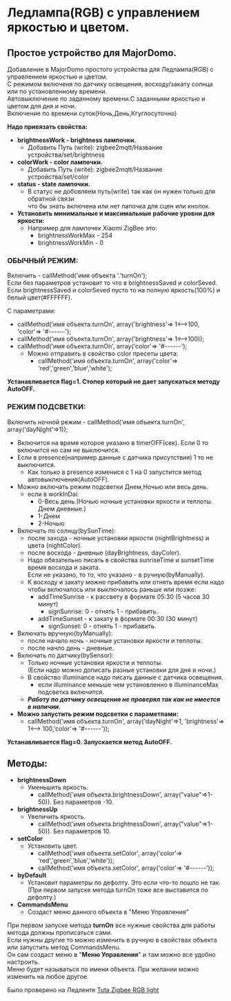 # **Ледлампа(RGB) с управлением яркостью и цветом.**  
## **Простое устройство для MajorDomo.**  
Добавление в MajorDomo простого устройства для Ледлампа(RGB) с управлением яркостью и цветом.   
С режимом включеня по датчику освещения, восходу/закату солнца или по установленному времени.  
Автовыключение по заданному времени.С заданными яркостью и цветом для дня и ночи.  
Включение по времени суток(Ночь,День,Кгуглосуточно)  

**Надо привязать свойства:**  

- **brightnessWork - brightness лампочки.**  
  - Добавить Путь (write): zigbee2mqtt/Название устройства/set/brightness  
- **colorWork - color лампочки.**  
  - Добавить Путь (write): zigbee2mqtt/Название устройства/set/color  
- **status - state лампочки.**  
  - В статус не добовляем путь(write) так как он нужен только для обратной связи  
    что бы знать включена или нет лапочка для сцен или кнопок.  
- **Установить минимальные и максимальные рабочие уровни для яркости:**  
  - Например для лампочек Xiaomi ZigBee это:  
    - brightnessWorkMax - 254  
    - brightnessWorkMin - 0  

### **ОБЫЧНЫЙ РЕЖИМ:**  

Включить - callMethod('имя объекта '.'turnOn');  
Если без параметров установит то что в brightnessSaved и colorSeved.  
Если brightnessSaved и colorSeved пусто то на полную яркость(100%) и белый цвет(#FFFFFF).  

С параметрами:  
- callMethod('имя объекта.turnOn', array('brightness'=> 1<-->100, 'color'=> '#------');  
- callMethod('имя объекта.turnOn', array('brightness'=> 1<-->100));  
- callMethod('имя объекта.turnOn', array('color'=> '#------');  
  - Можно отправить в свойство color пресеты цвета:  
    - callMethod('имя объекта.turnOn', array('color'=> 'red','green','blue','white');  

**Устанавливается flag=1. Стопер который не дает запускаться методу AutoOFF.**  

### **РЕЖИМ ПОДСВЕТКИ:**  

Включить ночной режим - callMethod('имя объекта.turnOn', array('dayNight'=>1));  
- Включится на время которое указано в timerOFF(сек). Если 0 то включится но сам не выключится.  
- Если в presence(например данные с датчика присутствия) 1 то не выключится.  
  - Как только в presence изменися с 1 на 0 запустится метод автовыключения(AutoOFF).    
- Можно включать режим подсветки Днем,Ночью или весь день.  
  - если в workInDai:   
    + 0-Весь день.(Ночью ночные установки яркости и теплоты. Днем дневные.)  
    + 1-Днем  
    + 2-Ночью  
- Включать по солнцу(bySunTime):  
  - после захода - ночные установки яркости (nightBrightness) и цвета (nightColor).  
  - после восхода - дневные (dayBrightness, dayColor).  
  - Надо обязательно писать в свойства sunriseTime и sunsetTime время восхода и заката.  
    Если не указано, то то, что указано - в ручную(byManually).  
  - К восходу и закату можно прибавить или отнять время если надо чтобы включалось или выключалось раньше или позже:  
    - addTimeSunrise - к рассвету в формате 05:30 (5 часов 30 минут)  
      - signSunrise:  0 - отнять 1 - прибавить.  
    - addTimeSunset  - к закату в формате 00:30 (30 минут)  
      - signSunset:  0 - отнять 1 - прибавить.  
- Включать вручную(byManually):  
    - после начало ночь - ночные установки яркости и теплоты.  
    - после начло день - дневные.  
- Включать по датчику(bySensor):  
    - Только ночные установки яркости и теплоты.  
      (Если надо можно дописать разные установки для дня и ночи.)  
    - В свойство illuminance надо писать данные с датчика освещения.  
      - если illuminance меньше чем установленно в illuminanceMax подсветка включится.  
    - ***Работу по датчику освещения не проверял так как не имеется в наличии.***  
- **Можно запустить режим подсветки с параметпами:**  
  - callMethod('имя объекта.turnOn', array('dayNight'=>1, 'brightness'=> 1<--> 100,'color'=> '#------'));  


**Устанавливается flag=0. Запускается метод AutoOFF.**  

## **Методы:**  

- **brightnessDown**  
  - Уменьшить яркость.  
    - callMethod('имя объекта.brightnessDown', array("value"=>1-50)). Без  параметров -10.  
- **brightnessUp**  
  - Увеличить яркость.  
    - callMethod('имя объекта.brightnessDown', array("value"=>1-50)). Без  параметров 10.  
- **setColor**  
  - Установить цвет.  
    - callMethod('имя объекта.setColor', array('color'=> 'red','green','blue','white'));  
    - callMethod('имя объекта.setColor', array('color'=> '#------'));  
- **byDefault**  
  - Установит параметры по дефолту. Это если что-то пошло не так.  
    (При первом запуске метода turnOn тоже все выставится по дефолту.)  
- **CommandsMenu**   
  - Создаст меню данного объекта в "Меню Управления"  

При первом запуске метода **turnOn** все нужные свойства для работы метода должны прописаться сами.  
Если нужны другие то можно изменить в ручную в свойствах объекта или запустить метод CommandsMenu.  
Он сам создаст меню в "**Меню Управления**" и там можно все удобно настроить.  
Меню будет называться по имени объекта. При желании можно изменить на любое другое.  

Было проверено на Ледленте [Tuta Zigbee RGB light](https://www.zigbee2mqtt.io/devices/TS0503B.html "zigbee2mqtt.io")  
